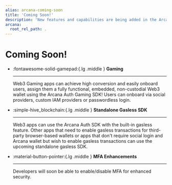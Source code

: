 ```yaml
---
alias: arcana-coming-soon
title: 'Coming Soon!'
description: 'New features and capabilities are being added in the Arcana Auth solution every day! List of upcoming product features for Web3 app developers.'
arcana:
  root_rel_path: .
---
```


# Coming Soon!

<div class="grid cards" markdown>

-    :fontawesome-solid-gamepad:{.lg .middle } **Gaming** 

     --- 
   
     Web3 Gaming apps can achieve high conversion and easily onboard users, assign them a fully functional, embedded, non-custodial Web3 wallet using the Arcana Auth Gaming SDK! Users can onboard via social providers, custom IAM providers or passwordless login.

-    :simple-hive_blockchain:{.lg .middle } **Standalone Gasless SDK** 

     --- 
  
     Web3 apps can use the Arcana Auth SDK with the built-in gasless feature. Other apps that need to enable gasless transactions for third-party browser-based wallets or apps that don't require social login and Arcana wallet but wish to enable gasless transactions can use the upcoming standalone gasless SDK.

-    :material-button-pointer:{.lg .middle } **MFA Enhancements** 

     --- 
  
     Developers will soon be able to enable/disable MFA for enhanced security.

</div>
